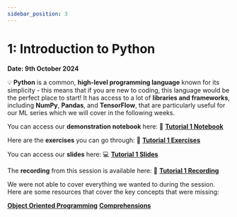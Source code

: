 ```yaml
---
sidebar_position: 3
---
```


# 1: Introduction to Python

**Date: 9th October 2024**

💡 **Python** is a common, **high-level programming language** known for its simplicity - this means that if you are new to coding, this language would be the perfect place to start! It has access to a lot of **libraries and frameworks**, including **NumPy**, **Pandas**, and **TensorFlow**, that are particularly useful for our ML series which we will cover in the following weeks.

You can access our **demonstration notebook** here: 📘 [**Tutorial 1 Notebook**](https://github.com/UCLAIS/ml-tutorials-season-5/blob/main/week-1/1_1_introduction_to_python.ipynb)

Here are the **exercises** you can go through: 📘 [**Tutorial 1 Exercises**](https://github.com/UCLAIS/ml-tutorials-season-5/blob/main/week-1/1_3_python_exercises_solutions.ipynb)

You can access our **slides** here: 💻 [**Tutorial 1 Slides**](https://www.canva.com/design/DAGSEB7hhYg/1T_j1UdAU0s8gRzbJJB2yQ/view?utm_content=DAGSEB7hhYg&utm_campaign=designshare&utm_medium=link&utm_source=editor)

The **recording** from this session is available here: 🎤 [**Tutorial 1 Recording**](https://www.youtube.com/watch?v=NjVkzWVrPVI&ab_channel=SergiSavanelli)

We were not able to cover everything we wanted to during the session. Here are some resources that cover the key concepts that were missing: 

[**Object Oriented Programming**](https://www.youtube.com/watch?v=q2SGW2VgwAM)
[**Comprehensions**](https://www.youtube.com/watch?v=twxE0dEp3qQ&t=417s)
